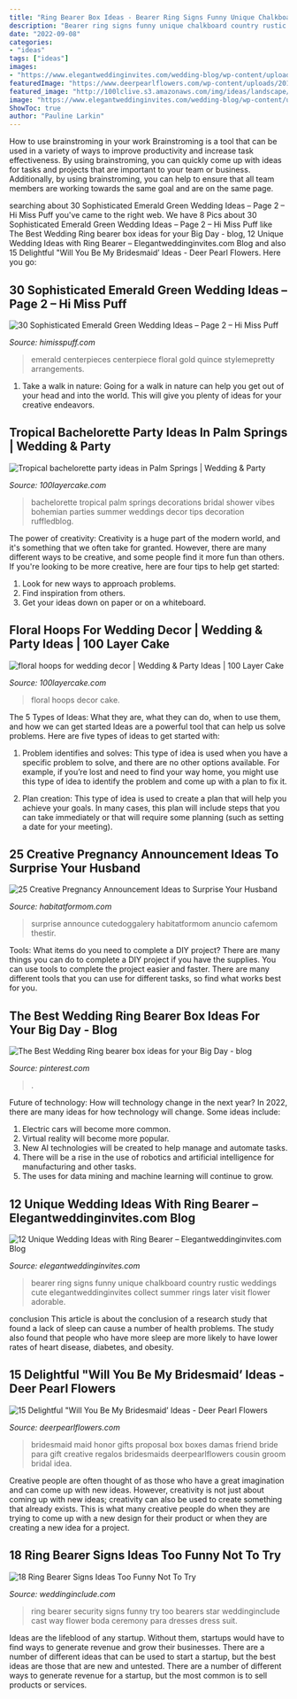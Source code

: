 ```yaml
---
title: "Ring Bearer Box Ideas - Bearer Ring Signs Funny Unique Chalkboard Country Rustic Weddings Cute Elegantweddinginvites Collect Summer Rings Later Visit Flower Adorable"
description: "Bearer ring signs funny unique chalkboard country rustic weddings cute elegantweddinginvites collect summer rings later visit flower adorable"
date: "2022-09-08"
categories:
- "ideas"
tags: ["ideas"]
images:
- "https://www.elegantweddinginvites.com/wedding-blog/wp-content/uploads/2015/08/adorable-ring-bearer-with-chalkboard-wedding-signs.jpg"
featuredImage: "https://www.deerpearlflowers.com/wp-content/uploads/2016/08/Will-you-be-my-Bridesmaid-Ideas-3.jpg"
featured_image: "http://100lclive.s3.amazonaws.com/img/ideas/landscape/188671.jpg"
image: "https://www.elegantweddinginvites.com/wedding-blog/wp-content/uploads/2015/08/adorable-ring-bearer-with-chalkboard-wedding-signs.jpg"
ShowToc: true
author: "Pauline Larkin"
---
```



How to use brainstroming in your work
Brainstroming is a tool that can be used in a variety of ways to improve productivity and increase task effectiveness. By using brainstroming, you can quickly come up with ideas for tasks and projects that are important to your team or business. Additionally, by using brainstroming, you can help to ensure that all team members are working towards the same goal and are on the same page.

	

		
searching about 30 Sophisticated Emerald Green Wedding Ideas – Page 2 – Hi Miss Puff you've came to the right web. We have 8 Pics about 30 Sophisticated Emerald Green Wedding Ideas – Page 2 – Hi Miss Puff like The Best Wedding Ring bearer box ideas for your Big Day - blog, 12 Unique Wedding Ideas with Ring Bearer – Elegantweddinginvites.com Blog and also 15 Delightful &quot;Will You Be My Bridesmaid’ Ideas - Deer Pearl Flowers. Here you go:
		
    
## 30 Sophisticated Emerald Green Wedding Ideas – Page 2 – Hi Miss Puff

<img loading=lazy src="http://www.himisspuff.com/wp-content/uploads/2018/11/emerald-and-white-wedding-centerpiece.jpg" onerror="this.onerror=null;this.src='https://tse4.mm.bing.net/th?id=OIP.YCjO8hNXwI_dVKMXeHHmzAHaLH&amp;pid=15.1';" alt="30 Sophisticated Emerald Green Wedding Ideas – Page 2 – Hi Miss Puff">

_Source: himisspuff.com_

>emerald centerpieces centerpiece floral gold quince stylemepretty arrangements. 

	

1) Take a walk in nature: Going for a walk in nature can help you get out of your head and into the world. This will give you plenty of ideas for your creative endeavors.

    
## Tropical Bachelorette Party Ideas In Palm Springs | Wedding &amp; Party

<img loading=lazy src="http://100lclive.s3.amazonaws.com/img/ideas/landscape/201532.jpg" onerror="this.onerror=null;this.src='https://tse3.mm.bing.net/th?id=OIP.7ce_RLbw1vmmHBiwsYY5vAHaLH&amp;pid=15.1';" alt="Tropical bachelorette party ideas in Palm Springs | Wedding &amp; Party">

_Source: 100layercake.com_

>bachelorette tropical palm springs decorations bridal shower vibes bohemian parties summer weddings decor tips decoration ruffledblog. 

	

The power of creativity:
Creativity is a huge part of the modern world, and it's something that we often take for granted. However, there are many different ways to be creative, and some people find it more fun than others. If you're looking to be more creative, here are four tips to help get started:
1. Look for new ways to approach problems.
2. Find inspiration from others.
3. Get your ideas down on paper or on a whiteboard.

    
## Floral Hoops For Wedding Decor | Wedding &amp; Party Ideas | 100 Layer Cake

<img loading=lazy src="http://100lclive.s3.amazonaws.com/img/ideas/landscape/188671.jpg" onerror="this.onerror=null;this.src='https://tse3.mm.bing.net/th?id=OIP.viDEF8wPTZYjbE1zEpHz9AHaLH&amp;pid=15.1';" alt="floral hoops for wedding decor | Wedding &amp; Party Ideas | 100 Layer Cake">

_Source: 100layercake.com_

>floral hoops decor cake. 

	

The 5 Types of Ideas: What they are, what they can do, when to use them, and how we can get started
Ideas are a powerful tool that can help us solve problems. Here are five types of ideas to get started with:
1. Problem identifies and solves: This type of idea is used when you have a specific problem to solve, and there are no other options available. For example, if you’re lost and need to find your way home, you might use this type of idea to identify the problem and come up with a plan to fix it.

2. Plan creation: This type of idea is used to create a plan that will help you achieve your goals. In many cases, this plan will include steps that you can take immediately or that will require some planning (such as setting a date for your meeting).


    
## 25 Creative Pregnancy Announcement Ideas To Surprise Your Husband

<img loading=lazy src="https://habitatformom.com/wp-content/uploads/2020/02/phkhys3j4k2qbwe-min.jpg" onerror="this.onerror=null;this.src='https://tse4.mm.bing.net/th?id=OIP.F5cSIb2y9mzgB9_sYKLSHAHaNL&amp;pid=15.1';" alt="25 Creative Pregnancy Announcement Ideas to Surprise Your Husband">

_Source: habitatformom.com_

>surprise announce cutedoggalery habitatformom anuncio cafemom thestir. 

	

Tools: What items do you need to complete a DIY project?
There are many things you can do to complete a DIY project if you have the supplies. You can use tools to complete the project easier and faster. There are many different tools that you can use for different tasks, so find what works best for you.

    
## The Best Wedding Ring Bearer Box Ideas For Your Big Day - Blog

<img loading=lazy src="https://i.pinimg.com/736x/15/d0/5a/15d05a43dce29583af2d8eeacf57ad07.jpg" onerror="this.onerror=null;this.src='https://tse2.mm.bing.net/th?id=OIP.75kapD9ybMV1zUc60geoMQHaOC&amp;pid=15.1';" alt="The Best Wedding Ring bearer box ideas for your Big Day - blog">

_Source: pinterest.com_

>. 

	

Future of technology: How will technology change in the next year?
In 2022, there are many ideas for how technology will change. Some ideas include:
1. Electric cars will become more common.
2. Virtual reality will become more popular. 
3. New AI technologies will be created to help manage and automate tasks. 
4. There will be a rise in the use of robotics and artificial intelligence for manufacturing and other tasks. 
5. The uses for data mining and machine learning will continue to grow.

    
## 12 Unique Wedding Ideas With Ring Bearer – Elegantweddinginvites.com Blog

<img loading=lazy src="https://www.elegantweddinginvites.com/wedding-blog/wp-content/uploads/2015/08/adorable-ring-bearer-with-chalkboard-wedding-signs.jpg" onerror="this.onerror=null;this.src='https://tse1.mm.bing.net/th?id=OIP.m6KJsZY4yj4uG9e1Uwdl7wHaLH&amp;pid=15.1';" alt="12 Unique Wedding Ideas with Ring Bearer – Elegantweddinginvites.com Blog">

_Source: elegantweddinginvites.com_

>bearer ring signs funny unique chalkboard country rustic weddings cute elegantweddinginvites collect summer rings later visit flower adorable. 

	

conclusion
This article is about the conclusion of a research study that found a lack of sleep can cause a number of health problems. The study also found that people who have more sleep are more likely to have lower rates of heart disease, diabetes, and obesity.

    
## 15 Delightful &quot;Will You Be My Bridesmaid’ Ideas - Deer Pearl Flowers

<img loading=lazy src="https://www.deerpearlflowers.com/wp-content/uploads/2016/08/Will-you-be-my-Bridesmaid-Ideas-3.jpg" onerror="this.onerror=null;this.src='https://tse1.mm.bing.net/th?id=OIP.mVGlHEPwHmvUKrTkLmZ4YgHaJ4&amp;pid=15.1';" alt="15 Delightful &quot;Will You Be My Bridesmaid’ Ideas - Deer Pearl Flowers">

_Source: deerpearlflowers.com_

>bridesmaid maid honor gifts proposal box boxes damas friend bride para gift creative regalos bridesmaids deerpearlflowers cousin groom bridal idea. 

	

Creative people are often thought of as those who have a great imagination and can come up with new ideas. However, creativity is not just about coming up with new ideas; creativity can also be used to create something that already exists. This is what many creative people do when they are trying to come up with a new design for their product or when they are creating a new idea for a project.

    
## 18 Ring Bearer Signs Ideas Too Funny Not To Try

<img loading=lazy src="https://www.weddinginclude.com/wp-content/uploads/2017/06/Heres-a-way-to-cast-the-Ring-Bearers-as-Ring-Security.jpg" onerror="this.onerror=null;this.src='https://tse3.mm.bing.net/th?id=OIP.sQNiG1SFucJQhvvxDTgQFQHaJw&amp;pid=15.1';" alt="18 Ring Bearer Signs Ideas Too Funny Not To Try">

_Source: weddinginclude.com_

>ring bearer security signs funny try too bearers star weddinginclude cast way flower boda ceremony para dresses dress suit. 

	

Ideas are the lifeblood of any startup. Without them, startups would have to find ways to generate revenue and grow their businesses. There are a number of different ideas that can be used to start a startup, but the best ideas are those that are new and untested. There are a number of different ways to generate revenue for a startup, but the most common is to sell products or services.

